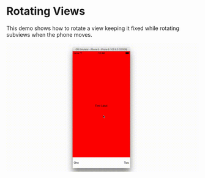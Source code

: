 # Rotating Views

This demo shows how to rotate a view keeping it fixed while rotating
subviews when the phone moves.  

![Rotating View Gif](rs.gif)

